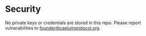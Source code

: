 # Security
No private keys or credentials are stored in this repo. 
Please report vulnerabilities to founder@caelumprotocol.org.
